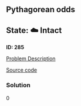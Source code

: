 ## Pythagorean odds

## State: :cloud: **Intact**

**ID: 285**

[Problem Description](https://projecteuler.net/problem=285)

[Source code](main.cpp)

### Solution
0